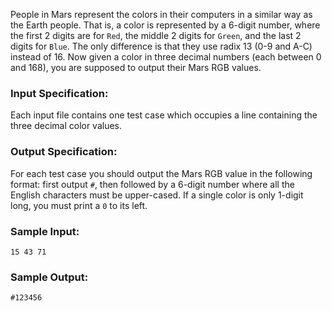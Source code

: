 <!-- Title
Colors in Mars (20)
-->
People in Mars represent the colors in their computers in a similar way as the
Earth people. That is, a color is represented by a 6-digit number, where the
first 2 digits are for `Red`, the middle 2 digits for `Green`, and the last 2
digits for `Blue`. The only difference is that they use radix 13 (0-9 and A-C)
instead of 16. Now given a color in three decimal numbers (each between 0 and
168), you are supposed to output their Mars RGB values.

### Input Specification:

Each input file contains one test case which occupies a line containing the
three decimal color values.

### Output Specification:

For each test case you should output the Mars RGB value in the following
format: first output `#`, then followed by a 6-digit number where all the
English characters must be upper-cased. If a single color is only 1-digit
long, you must print a `0` to its left.

### Sample Input:

    
    
    15 43 71

### Sample Output:

    
    
    #123456

